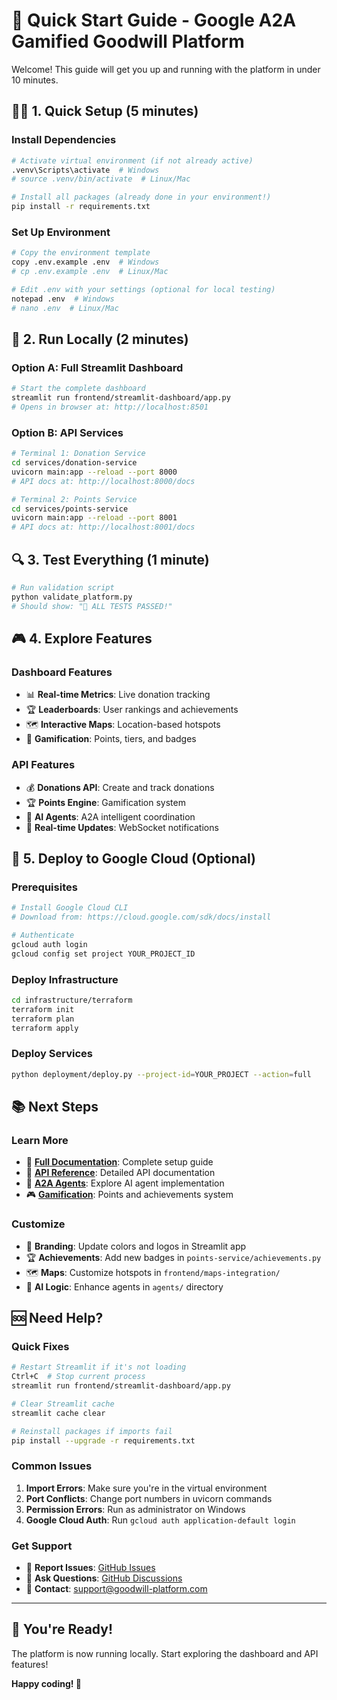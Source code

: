 # 🚀 Quick Start Guide - Google A2A Gamified Goodwill Platform

Welcome! This guide will get you up and running with the platform in under 10 minutes.

## 🏃‍♂️ 1. Quick Setup (5 minutes)

### Install Dependencies
```bash
# Activate virtual environment (if not already active)
.venv\Scripts\activate  # Windows
# source .venv/bin/activate  # Linux/Mac

# Install all packages (already done in your environment!)
pip install -r requirements.txt
```

### Set Up Environment
```bash
# Copy the environment template
copy .env.example .env  # Windows
# cp .env.example .env  # Linux/Mac

# Edit .env with your settings (optional for local testing)
notepad .env  # Windows
# nano .env  # Linux/Mac
```

## 🎯 2. Run Locally (2 minutes)

### Option A: Full Streamlit Dashboard
```bash
# Start the complete dashboard
streamlit run frontend/streamlit-dashboard/app.py
# Opens in browser at: http://localhost:8501
```

### Option B: API Services  
```bash
# Terminal 1: Donation Service
cd services/donation-service
uvicorn main:app --reload --port 8000
# API docs at: http://localhost:8000/docs

# Terminal 2: Points Service  
cd services/points-service
uvicorn main:app --reload --port 8001
# API docs at: http://localhost:8001/docs
```

## 🔍 3. Test Everything (1 minute)

```bash
# Run validation script
python validate_platform.py
# Should show: "🎉 ALL TESTS PASSED!"
```

## 🎮 4. Explore Features

### Dashboard Features
- 📊 **Real-time Metrics**: Live donation tracking
- 🏆 **Leaderboards**: User rankings and achievements  
- 🗺️ **Interactive Maps**: Location-based hotspots
- 🎯 **Gamification**: Points, tiers, and badges

### API Features
- 💰 **Donations API**: Create and track donations
- 🏆 **Points Engine**: Gamification system
- 🤖 **AI Agents**: A2A intelligent coordination
- 🔔 **Real-time Updates**: WebSocket notifications

## 🚀 5. Deploy to Google Cloud (Optional)

### Prerequisites
```bash
# Install Google Cloud CLI
# Download from: https://cloud.google.com/sdk/docs/install

# Authenticate
gcloud auth login
gcloud config set project YOUR_PROJECT_ID
```

### Deploy Infrastructure
```bash
cd infrastructure/terraform
terraform init
terraform plan
terraform apply
```

### Deploy Services
```bash
python deployment/deploy.py --project-id=YOUR_PROJECT --action=full
```

## 📚 Next Steps

### Learn More
- 📖 **[Full Documentation](./docs/DEPLOYMENT_GUIDE.md)**: Complete setup guide
- 🔧 **[API Reference](./docs/API_REFERENCE.md)**: Detailed API documentation
- 🤖 **[A2A Agents](./agents/)**: Explore AI agent implementation
- 🎮 **[Gamification](./services/points-service/)**: Points and achievements system

### Customize
- 🎨 **Branding**: Update colors and logos in Streamlit app
- 🏆 **Achievements**: Add new badges in `points-service/achievements.py`
- 🗺️ **Maps**: Customize hotspots in `frontend/maps-integration/`
- 🤖 **AI Logic**: Enhance agents in `agents/` directory

## 🆘 Need Help?

### Quick Fixes
```bash
# Restart Streamlit if it's not loading
Ctrl+C  # Stop current process
streamlit run frontend/streamlit-dashboard/app.py

# Clear Streamlit cache
streamlit cache clear

# Reinstall packages if imports fail
pip install --upgrade -r requirements.txt
```

### Common Issues
1. **Import Errors**: Make sure you're in the virtual environment
2. **Port Conflicts**: Change port numbers in uvicorn commands
3. **Permission Errors**: Run as administrator on Windows
4. **Google Cloud Auth**: Run `gcloud auth application-default login`

### Get Support
- 🐛 **Report Issues**: [GitHub Issues](https://github.com/your-org/goodwill-platform/issues)
- 💬 **Ask Questions**: [GitHub Discussions](https://github.com/your-org/goodwill-platform/discussions)
- 📧 **Contact**: support@goodwill-platform.com

---

## 🎉 You're Ready!

The platform is now running locally. Start exploring the dashboard and API features!

**Happy coding! 🚀**